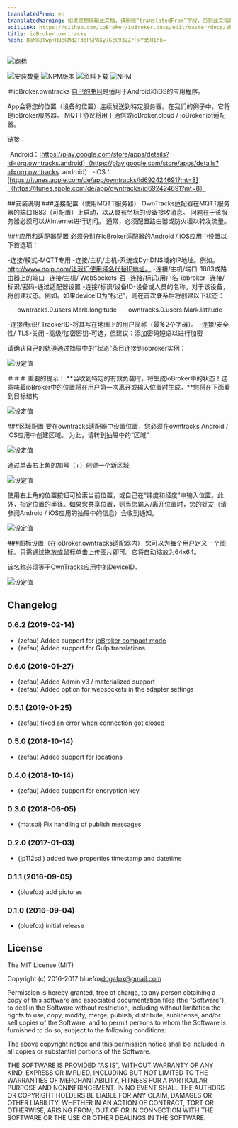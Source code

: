 ```yaml
---
translatedFrom: en
translatedWarning: 如果您想编辑此文档，请删除“translatedFrom”字段，否则此文档将再次自动翻译
editLink: https://github.com/ioBroker/ioBroker.docs/edit/master/docs/zh-cn/adapterref/iobroker.owntracks/README.md
title: ioBroker.owntracks
hash: BaMk8Twp+HBcGMd2T3dPGP8Xy7GcC93ZZrFxYd5H1hk=
---
```

![商标](../../../en/adapterref/iobroker.owntracks/admin/owntracks.png)

![安装数量](http://iobroker.live/badges/owntracks-stable.svg)
![NPM版本](http://img.shields.io/npm/v/iobroker.owntracks.svg)
![资料下载](https://img.shields.io/npm/dm/iobroker.owntracks.svg)
![NPM](https://nodei.co/npm/iobroker.owntracks.png?downloads=true)

＃ioBroker.owntracks
[自己的曲目](http://owntracks.org/)是适用于Android和iOS的应用程序。

App会将您的位置（设备的位置）连续发送到特定服务器。在我们的例子中，它将是ioBroker服务器。 MQTT协议将用于通信或ioBroker.cloud / ioBroker.iot适配器。

链接：

-Android：[https://play.google.com/store/apps/details?id=org.owntracks.android]（https://play.google.com/store/apps/details?id=org.owntracks .android）
-iOS：[https://itunes.apple.com/de/app/owntracks/id692424691?mt=8]（https://itunes.apple.com/de/app/owntracks/id692424691?mt=8）

##安装说明
###连接配置（使用MQTT服务器）
OwnTracks适配器在MQTT服务器的端口1883（可配置）上启动，以从具有坐标的设备接收消息。
问题在于该服务器必须可以从Internet进行访问。
通常，必须配置路由器或防火墙以转发流量。

###应用和适配器配置
必须分别在ioBroker适配器的Android / iOS应用中设置以下首选项：

-连接/模式-MQTT专用
-连接/主机/主机-系统或DynDNS域的IP地址。例如。 http://www.noip.com/让我们使用域名代替IP地址。
-连接/主机/端口-1883或路由器上的端口
-连接/主机/ WebSockets-否
-连接/标识/用户名-iobroker
-连接/标识/密码-通过适配器设置
-连接/标识/设备ID-设备或人员的名称。对于该设备，将创建状态。例如。如果deviceID为“标记”，则在首次联系后将创建以下状态：

    -owntracks.0.users.Mark.longitude
    -owntracks.0.users.Mark.latitude

-连接/标识/ TrackerID-将其写在地图上的用户简称（最多2个字母）。
-连接/安全性/ TLS-关闭
-高级/加密密钥-可选，但建议：添加密码短语以进行加密

请确认自己的轨道通过抽屉中的“状态”条目连接到iobroker实例：

![设定值](../../../en/adapterref/iobroker.owntracks/img/connection.jpg)

＃＃＃ 重要的提示！
**当收到特定的有效负载时，将生成ioBroker中的状态！这意味着ioBroker中的位置将在用户第一次离开或输入位置时生成。**您将在下面看到目标结构

![设定值](../../../en/adapterref/iobroker.owntracks/img/structure.png)

###区域配置
要在owntracks适配器中设置位置，您必须在owntracks Android / iOS应用中创建区域。
为此，请转到抽屉中的“区域”

![设定值](../../../en/adapterref/iobroker.owntracks/img/regions1.jpg)

通过单击右上角的加号（+）创建一个新区域

![设定值](../../../en/adapterref/iobroker.owntracks/img/regions2.jpg)

使用右上角的位置按钮可检索当前位置，或自己在“纬度和经度”中输入位置。此外，指定位置的半径。如果您共享位置，则当您输入/离开位置时，您的好友（请参阅Android / iOS应用的抽屉中的信息）会收到通知。

![设定值](../../../en/adapterref/iobroker.owntracks/img/regions3.jpg)

###图标设置（在ioBroker.owntracks适配器内）
您可以为每个用户定义一个图标。只需通过拖放或鼠标单击上传图片即可。它将自动缩放为64x64。

该名称必须等于OwnTracks应用中的DeviceID。

![设定值](../../../en/adapterref/iobroker.owntracks/img/settings1.png)

## Changelog

### 0.6.2 (2019-02-14)
* (zefau) Added support for [ioBroker compact mode](https://forum.iobroker.net/viewtopic.php?f=24&t=20387#p213466)
* (zefau) Added support for Gulp translations

### 0.6.0 (2019-01-27)
* (zefau) Added Admin v3 / materialized support
* (zefau) Added option for websockets in the adapter settings

### 0.5.1 (2019-01-25)
* (zefau) fixed an error when connection got closed

### 0.5.0 (2018-10-14)
* (zefau) Added support for locations

### 0.4.0 (2018-10-14)
* (zefau) Added support for encryption key

### 0.3.0 (2018-06-05)
* (matspi) Fix handling of publish messages

### 0.2.0 (2017-01-03)
* (jp112sdl) added two properties timestamp and datetime

### 0.1.1 (2016-09-05)
* (bluefox) add pictures

### 0.1.0 (2016-09-04)
* (bluefox) initial release

## License
The MIT License (MIT)

Copyright (c) 2016-2017 bluefox<dogafox@gmail.com>

Permission is hereby granted, free of charge, to any person obtaining a copy
of this software and associated documentation files (the "Software"), to deal
in the Software without restriction, including without limitation the rights
to use, copy, modify, merge, publish, distribute, sublicense, and/or sell
copies of the Software, and to permit persons to whom the Software is
furnished to do so, subject to the following conditions:

The above copyright notice and this permission notice shall be included in
all copies or substantial portions of the Software.

THE SOFTWARE IS PROVIDED "AS IS", WITHOUT WARRANTY OF ANY KIND, EXPRESS OR
IMPLIED, INCLUDING BUT NOT LIMITED TO THE WARRANTIES OF MERCHANTABILITY,
FITNESS FOR A PARTICULAR PURPOSE AND NONINFRINGEMENT. IN NO EVENT SHALL THE
AUTHORS OR COPYRIGHT HOLDERS BE LIABLE FOR ANY CLAIM, DAMAGES OR OTHER
LIABILITY, WHETHER IN AN ACTION OF CONTRACT, TORT OR OTHERWISE, ARISING FROM,
OUT OF OR IN CONNECTION WITH THE SOFTWARE OR THE USE OR OTHER DEALINGS IN
THE SOFTWARE.